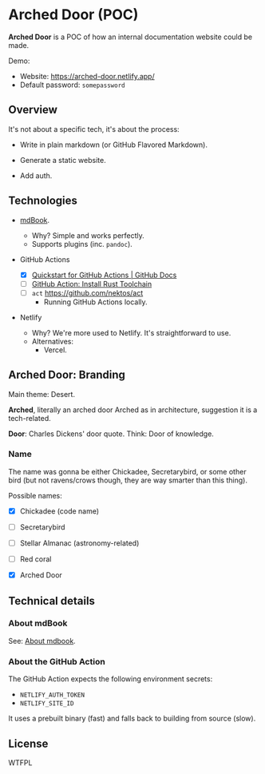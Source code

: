 # Arched Door (POC)

**Arched Door** is a POC of how an internal documentation website could be made.

Demo:
- Website: https://arched-door.netlify.app/
- Default password: `somepassword`


## Overview

It's not about a specific tech, it's about the process:

- Write in plain markdown (or GitHub Flavored Markdown).

- Generate a static website.

- Add auth.


## Technologies

- [mdBook](https://github.com/rust-lang/mdBook).
    * Why? Simple and works perfectly.
    * Supports plugins (inc. `pandoc`).

- GitHub Actions
  * [x] [Quickstart for GitHub Actions | GitHub Docs](https://docs.github.com/en/actions/writing-workflows/quickstart)
  * [ ] [GitHub Action: Install Rust Toolchain](https://github.com/actions-rust-lang/setup-rust-toolchain)
  * [ ] `act` https://github.com/nektos/act
    + Running GitHub Actions locally.

- Netlify
    * Why? We're more used to Netlify. It's straightforward to use.
    * Alternatives:
        + Vercel.


## Arched Door: Branding

Main theme: Desert.

**Arched**, literally an arched door
Arched as in architecture, suggestion it is a tech-related.

**Door**:  Charles Dickens' door quote.
Think: Door of knowledge.

### Name

The name was gonna be either Chickadee, Secretarybird, or some other bird
(but not ravens/crows though, they are way smarter than this thing).

Possible names:

- [x] Chickadee (code name)

- [ ] Secretarybird

- [ ] Stellar Almanac (astronomy-related)

- [ ] Red coral

- [x] Arched Door


## Technical details

### About mdBook

See: [About mdbook](./about-mdbook.md).

### About the GitHub Action

The GitHub Action expects the following environment secrets:
- `NETLIFY_AUTH_TOKEN`
- `NETLIFY_SITE_ID`

It uses a prebuilt binary (fast) and falls back to building from source (slow).


## License

WTFPL
